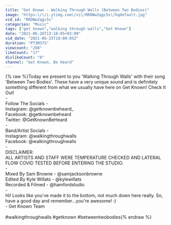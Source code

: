 ```yaml
---
title: "Get Known - Walking Through Walls (Between Two Bodies)"
image: "https:\/\/i.ytimg.com\/vi\/RRDWw2qgc5s\/hqdefault.jpg"
vid_id: "RRDWw2qgc5s"
categories: "Music"
tags: ["get known","walking through walls","Get Known"]
date: "2021-06-26T13:18:05+03:00"
vid_date: "2021-06-25T18:00:05Z"
duration: "PT3M37S"
viewcount: "208"
likeCount: "17"
dislikeCount: "0"
channel: "Get Known, Be Heard"
---
```

{% raw %}Today we present to you 'Walking Through Walls' with their song 'Between Two Bodies'. These have a very unique sound and is definitely something different from what we usually have here on Get Known! Check It Out! <br />-<br />Follow The Socials - <br />Instagram: @getknownbeheard_<br />Facebook: @getknownbeheard<br />Twitter: @GetKnownBeHeard<br />-<br />Band/Artist Socials - <br />Instagram: @walkingthroughwalls<br />Facebook: @walkingthroughwalls<br />-<br />DISCLAIMER:<br />ALL ARTISTS AND STAFF WERE TEMPERATURE CHECKED AND LATERAL FLOW COVID TESTED BEFORE ENTERING THE STUDIO. <br />-<br />Mixed By Sam Browne - @samjacksonbrowne<br />Edited By Kyle Willats - @kylewillats<br />Recorded &amp; Filmed - @hamfordstudio<br />-<br />Hi! Looks like you've made it to the bottom, not much down here really. So, have a good day and remember...you're awesome! :)<br /> - Get Known Team <br /><br />#walkingthroughwalls #getknown #betweentwobodies{% endraw %}

